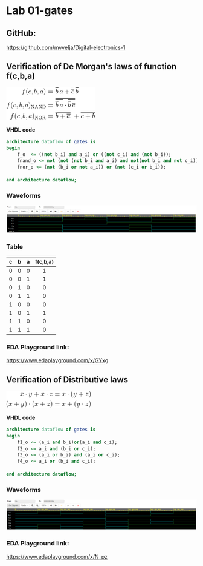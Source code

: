 # Lab 01-gates

## GitHub: 

https://github.com/mvvelja/Digital-electronics-1

## Verification of De Morgan's laws of function f(c,b,a)

![1](Images/1.png)

**VHDL code**
```vhdl
architecture dataflow of gates is
begin
    f_o  <= ((not b_i) and a_i) or ((not c_i) and (not b_i));
    fnand_o <= not (not (not b_i and a_i) and not(not b_i and not c_i));
    fnor_o <= (not (b_i or not a_i)) or (not (c_i or b_i));

end architecture dataflow;
```

### Waveforms

![3](Images/3.png)

### Table

| **c** | **b** |**a** | **f(c,b,a)** |
| :-: | :-: | :-: | :-: |
| 0 | 0 | 0 | 1 |
| 0 | 0 | 1 | 1 |
| 0 | 1 | 0 | 0 |
| 0 | 1 | 1 | 0 |
| 1 | 0 | 0 | 0 |
| 1 | 0 | 1 | 1 |
| 1 | 1 | 0 | 0 |
| 1 | 1 | 1 | 0 |

### EDA Playground link: 

https://www.edaplayground.com/x/GYxg



## Verification of Distributive laws

![2](Images/2.png)

**VHDL code**
```vhdl
architecture dataflow of gates is
begin
    f1_o <= (a_i and b_i)or(a_i and c_i);
	f2_o <= a_i and (b_i or c_i);
	f3_o <= (a_i or b_i) and (a_i or c_i);
	f4_o <= a_i or (b_i and c_i);

end architecture dataflow;
```

### Waveforms

![4](Images/4.png)

### EDA Playground link: 

https://www.edaplayground.com/x/N_pz

